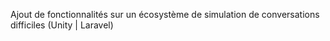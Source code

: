 Ajout de fonctionnalités sur un écosystème de simulation de conversations difficiles (Unity | Laravel)
